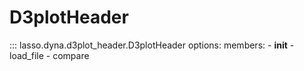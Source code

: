 # D3plotHeader

::: lasso.dyna.d3plot_header.D3plotHeader
    options:
      members:
        - __init__
        - load_file
        - compare
